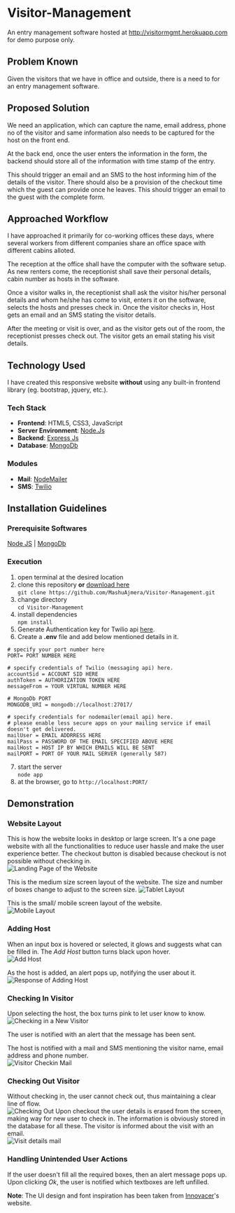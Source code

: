 # Visitor-Management

An entry management software hosted at http://visitormgmt.herokuapp.com for demo purpose only.

## Problem Known

Given the visitors that we have in office and outside, there is a need to for an entry management software.

## Proposed Solution

We need an application, which can capture the name, email address, phone no of the visitor and same information also needs to be captured for the host on the front end.

At the back end, once the user enters the information in the form, the backend should store all of the information with time stamp of the entry.

This should trigger an email and an SMS to the host informing him of the details of the visitor. There should also be a provision of the checkout time which the guest can provide once he leaves. This should trigger an email to the guest with the complete form.

## Approached Workflow

I have approached it primarily for co-working offices these days, where several workers from different companies share an office space with different cabins alloted.

The reception at the office shall have the computer with the software setup. As new renters come, the receptionist shall save their personal details, cabin number as hosts in the software.

Once a visitor walks in, the receptionist shall ask the visitor his/her personal details and whom he/she has come to visit, enters it on the software, selects the hosts and presses check in. Once the visitor checks in, Host gets an email and an SMS stating the visitor details.

After the meeting or visit is over, and as the visitor gets out of the room, the receptionist presses check out. The visitor gets an email stating his visit details.

## Technology Used

I have created this responsive website **without** using any built-in frontend library (eg. bootstrap, jquery, etc.).

### Tech Stack

- **Frontend**: HTML5, CSS3, JavaScript
- **Server Environment**: [Node.Js](https://nodejs.org/)
- **Backend**: [Express Js](https://expressjs.com/)
- **Database**: [MongoDb](https://www.mongodb.com/)

### Modules

- **Mail**: [NodeMailer](https://nodemailer.com/about/)
- **SMS**: [Twilio](https://www.twilio.com/)

## Installation Guidelines

### Prerequisite Softwares

[Node JS](https://nodejs.org/en/download/) | [MongoDb](https://www.mongodb.com/download-center/community)

### Execution

1.  open terminal at the desired location
2.  clone this repository **or** [download here](https://github.com/MashuAjmera/Visitor-Management/archive/master.zip)  
    `git clone https://github.com/MashuAjmera/Visitor-Management.git`
3.  change directory  
    `cd Visitor-Management`
4.  install dependencies  
    `npm install`
5.  Generate Authentication key for Twilio api [here](https://www.twilio.com/try-twilio).
6.  Create a **.env** file and add below mentioned details in it.

```
# specify your port number here
PORT= PORT NUMBER HERE

# specify credentials of Twilio (messaging api) here.
accountSid = ACCOUNT SID HERE
authToken = AUTHORIZATION TOKEN HERE
messageFrom = YOUR VIRTUAL NUMBER HERE

# MongoDb PORT
MONGODB_URI = mongodb://localhost:27017/

# specify credentials for nodemailer(email api) here.
# please enable less secure apps on your mailing service if email doesn't get delivered.
mailUser = EMAIL ADDRRESS HERE
mailPass = PASSWORD OF THE EMAIL SPECIFIED ABOVE HERE
mailHost = HOST IP BY WHICH EMAILS WILL BE SENT
mailPORT = PORT OF YOUR MAIL SERVER (generally 587)
```

7.  start the server  
    `node app`
8.  at the browser, go to `http://localhost:PORT/`

## Demonstration

### Website Layout

This is how the website looks in desktop or large screen. It's a one page website with all the functionalities to reduce user hassle and make the user experience better. The checkout button is disabled because checkout is not possible without checking in.  
![Landing Page of the Website](https://github.com/MashuAjmera/Visitor-Management/blob/master/static/img/Landing%20Page.png?raw=true)

This is the medium size screen layout of the website. The size and number of boxes change to adjust to the screen size.
![Tablet Layout](https://github.com/MashuAjmera/Visitor-Management/blob/master/static/img/Tablet%20View%20Landing%20Page.png?raw=true "Tablet Layout")

This is the small/ mobile screen layout of the website.  
![Mobile Layout](https://github.com/MashuAjmera/Visitor-Management/blob/master/static/img/Mobile%20View%20Landing%20Page.png?raw=true "Mobile Layout")

### Adding Host

When an input box is hovered or selected, it glows and suggests what can be filled in. The _Add Host_ button turns black upon hover.  
![Add Host](https://github.com/MashuAjmera/Visitor-Management/blob/master/static/img/Add%20Host.png?raw=true)

As the host is added, an alert pops up, notifying the user about it.  
![Response of Adding Host](https://github.com/MashuAjmera/Visitor-Management/blob/master/static/img/Add%20Host%20Response.png?raw=true "Response of Adding Host")

### Checking In Visitor

Upon selecting the host, the box turns pink to let user know to know.  
![Checking in a New Visitor](https://github.com/MashuAjmera/Visitor-Management/blob/master/static/img/Checkin.png?raw=true "Checking in a New Visitor") 
  
The user is notified with an alert that the message has been sent.  
  
The host is notified with a mail and SMS mentioning the visitor name, email address and phone number.  
![Visitor Checkin Mail](https://raw.githubusercontent.com/MashuAjmera/Visitor-Management/master/static/img/Visitor%20Request%20mail.png)
### Checking Out Visitor

Without checking in, the user cannot check out, thus maintaining a clear line of flow.  
![Checking Out](https://github.com/MashuAjmera/Visitor-Management/blob/master/static/img/Checkout.png?raw=true "Checking Out")
Upon checkout the user details is erased from the screen, making way for new user to check in. The information is obviously stored in the database for all these.
The visitor is informed about the visit with an email.  
![Visit details mail](https://raw.githubusercontent.com/MashuAjmera/Visitor-Management/master/static/img/Visitor%20Request%20mail.png)

### Handling Unintended User Actions
If the user doesn't fill all the required boxes, then an alert message pops up. Upon clicking *Ok*, the user is notified which textboxes are left unfilled.  
  
**Note**: The UI design and font inspiration has been taken from [Innovacer](http://innovaccer.com "Innovacer")'s website.
